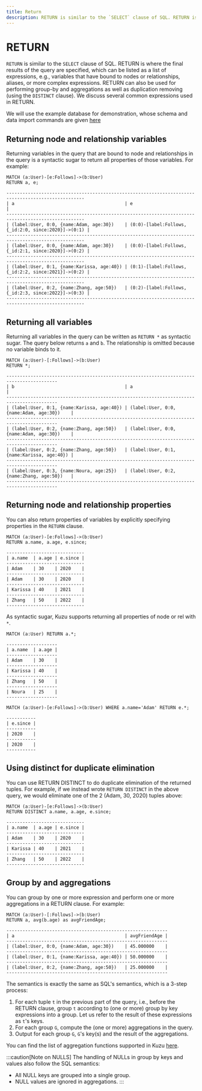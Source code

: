 ```yaml
---
title: Return
description: RETURN is similar to the `SELECT` clause of SQL. RETURN is where the final results of the query are specified.
---
```


# RETURN
`RETURN` is similar to the `SELECT` clause of SQL. RETURN is where the final results of the
query are specified, which can be listed as a list of expressions, e.g., variables that have
bound to nodes or relationships, aliases, or more complex expressions. RETURN can also be used 
for performing group-by and aggregations as well as duplication removing (using the `DISTINCT` clause). 
We discuss several common expressions used in RETURN.

We will use the example database for demonstration, whose schema and data import commands are given [here](/cypher/query-clauses/example-database)

## Returning node and relationship variables
Returning variables in the query that are bound to node and relationships in the query 
is a syntactic sugar to return all properties of those variables. For example:
```cypher
MATCH (a:User)-[e:Follows]->(b:User)
RETURN a, e;
```

```
---------------------------------------------------------------------------------------------------
| a                                         | e                                                   |
---------------------------------------------------------------------------------------------------
| (label:User, 0:0, {name:Adam, age:30})    | (0:0)-[label:Follows, {_id:2:0, since:2020}]->(0:1) |
---------------------------------------------------------------------------------------------------
| (label:User, 0:0, {name:Adam, age:30})    | (0:0)-[label:Follows, {_id:2:1, since:2020}]->(0:2) |
---------------------------------------------------------------------------------------------------
| (label:User, 0:1, {name:Karissa, age:40}) | (0:1)-[label:Follows, {_id:2:2, since:2021}]->(0:2) |
---------------------------------------------------------------------------------------------------
| (label:User, 0:2, {name:Zhang, age:50})   | (0:2)-[label:Follows, {_id:2:3, since:2022}]->(0:3) |
---------------------------------------------------------------------------------------------------
```

## Returning all variables
Returning all variables in the query can be written as `RETURN *` as syntactic sugar. The query below returns `a` and `b`. The relationship is omitted because no variable binds to it.
```cypher
MATCH (a:User)-[:Follows]->(b:User)
RETURN *;
```

```
-----------------------------------------------------------------------------------------
| b                                         | a                                         |
-----------------------------------------------------------------------------------------
| (label:User, 0:1, {name:Karissa, age:40}) | (label:User, 0:0, {name:Adam, age:30})    |
-----------------------------------------------------------------------------------------
| (label:User, 0:2, {name:Zhang, age:50})   | (label:User, 0:0, {name:Adam, age:30})    |
-----------------------------------------------------------------------------------------
| (label:User, 0:2, {name:Zhang, age:50})   | (label:User, 0:1, {name:Karissa, age:40}) |
-----------------------------------------------------------------------------------------
| (label:User, 0:3, {name:Noura, age:25})   | (label:User, 0:2, {name:Zhang, age:50})   |
-----------------------------------------------------------------------------------------
```

## Returning node and relationship properties
You can also return properties of variables by explicitly specifying properties in the `RETURN` clause.
```cypher
MATCH (a:User)-[e:Follows]->(b:User)
RETURN a.name, a.age, e.since;
```

```
-----------------------------
| a.name  | a.age | e.since |
-----------------------------
| Adam    | 30    | 2020    |
-----------------------------
| Adam    | 30    | 2020    |
-----------------------------
| Karissa | 40    | 2021    |
-----------------------------
| Zhang   | 50    | 2022    |
-----------------------------
```

As syntactic sugar, Kuzu supports returning all properties of node or rel with `*`.

```cypher
MATCH (a:User) RETURN a.*;
```

```
-------------------
| a.name  | a.age |
-------------------
| Adam    | 30    |
-------------------
| Karissa | 40    |
-------------------
| Zhang   | 50    |
-------------------
| Noura   | 25    |
-------------------
```

```cypher
MATCH (a:User)-[e:Follows]->(b:User) WHERE a.name='Adam' RETURN e.*;
```

```
-----------
| e.since |
-----------
| 2020    |
-----------
| 2020    |
-----------
```

## Using distinct for duplicate elimination
You can use RETURN DISTINCT to do duplicate elimination of the returned tuples.
For example, if we instead wrote `RETURN DISTINCT` in the above query, we would
eliminate one of the 2 (Adam, 30, 2020) tuples above:
```cypher
MATCH (a:User)-[e:Follows]->(b:User)
RETURN DISTINCT a.name, a.age, e.since;
```

```
-----------------------------
| a.name  | a.age | e.since |
-----------------------------
| Adam    | 30    | 2020    |
-----------------------------
| Karissa | 40    | 2021    |
-----------------------------
| Zhang   | 50    | 2022    |
-----------------------------
```

## Group by and aggregations
You can group by one or more expression and perform one or more aggregations 
in a RETURN clause. For example:
```cypher
MATCH (a:User)-[:Follows]->(b:User)
RETURN a, avg(b.age) as avgFriendAge;
```

```
------------------------------------------------------------
| a                                         | avgFriendAge |
------------------------------------------------------------
| (label:User, 0:0, {name:Adam, age:30})    | 45.000000    |
------------------------------------------------------------
| (label:User, 0:1, {name:Karissa, age:40}) | 50.000000    |
------------------------------------------------------------
| (label:User, 0:2, {name:Zhang, age:50})   | 25.000000    |
------------------------------------------------------------
```

The semantics is exactly the same as SQL's semantics, which is a 3-step process:
1. For each tuple `t` in the previous part of the query, i.e., before the RETURN clause, 
    group `t` according to (one or more) group by key expressions into a group. Let us refer
    to the result of these expressions as `t`'s keys.
2. For each group `G`, compute the (one or more) aggregations in the query.
3. Output for each group `G`, `G`'s key(s) and the result of the aggregations. 

You can find the list of aggregation functions supported in Kuzu [here](/cypher/expressions/aggregate-functions).

:::caution[Note on NULLS]
The handling of NULLs in group by keys and values also follow the SQL semantics:
- All NULL keys are grouped into a single group.
- NULL values are ignored in aggregations.
:::
